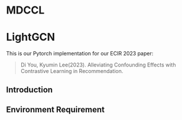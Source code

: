 # MDCCL

# LightGCN
This is our Pytorch implementation for our ECIR 2023 paper:

> Di You, Kyumin Lee(2023). Alleviating Confounding Effects with Contrastive Learning in Recommendation.


## Introduction

## Environment Requirement
